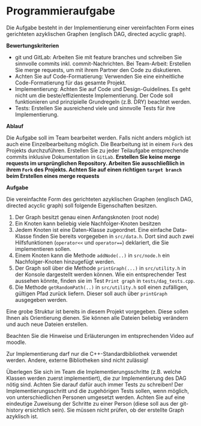 # Programmieraufgabe

Die Aufgabe besteht in der Implementierung einer vereinfachten Form eines gerichteten azyklischen Graphen (englisch DAG, directed acyclic
graph).

**Bewertungskriterien**

- git und GitLab: Arbeiten Sie mit feature branches und schreiben Sie sinnvolle commits inkl. commit-Nachrichten. Bei
  Team-Arbeit: Erstellen Sie merge requests, um mit ihrem Partner den Code zu diskutieren.
- Achten Sie auf Code-Formatierung: Verwenden Sie eine einheitliche Code-Formatierung für das gesamte Projekt.
- Implementierung: Achten Sie auf Code und Design-Guidelines. Es geht nicht um die beste/effizienteste Implementierung.
  Der Code soll funktionieren und prinzipielle Grundregeln (z.B. DRY) beachtet werden.
- Tests: Erstellen Sie ausreichend viele und sinnvolle Tests für ihre Implementierung.

**Ablauf**

Die Aufgabe soll im Team bearbeitet werden. Falls nicht anders möglich ist auch eine Einzelbearbeitung möglich. Die
Bearbeitung ist in einem `Fork` des Projekts durchzuführen. Erstellen Sie zu jeder Teilaufgabe entsprechende commits
inklusive Dokumentation in `GitLab`.
**Erstellen Sie keine merge requests im ursprünglichen Repository. Arbeiten Sie ausschließlich in ihrem `Fork` des
Projekts. Achten Sie auf einen richtigen `target branch` beim Erstellen eines merge requests**

**Aufgabe**

Die vereinfachte Form des gerichteten azyklischen Graphen (englisch DAG, directed acyclic graph) soll folgende
Eigenschaften besitzen.

1. Der Graph besitzt genau einen Anfangsknoten (root node)
1. Ein Knoten kann beliebig viele Nachfolger-Knoten besitzen
1. Jedem Knoten ist eine Daten-Klasse zugeordnet. Eine einfache Data-Klasse finden Sie bereits vorgegeben
   in `src/data.h`. Dort sind auch zwei Hilfsfunktionen (`operator<<` und `operator==`) deklariert, die Sie
   implementieren sollen.
1. Einem Knoten kann die Methode `addNode(..)` in `src/node.h` ein Nachfolger-Knoten hinzugefügt werden.
1. Der Graph soll über die Methode `printGraph(...)` in `src/utility.h` in der Konsole dargestellt werden können. Wie
   ein entsprechender Test aussehen könnte, finden sie im Test `Print graph` in `tests/dag_tests.cpp`.
1. Die Methode `getRandomPath(..)` in `src/utility.h` soll einen zufälligen, gültigen Pfad zurück liefern. Dieser soll
   auch über `printGraph` ausgegeben werden.

Eine grobe Struktur ist bereits in diesem Projekt vorgegeben. Diese sollen Ihnen als Orientierung dienen. Sie können
alle Dateien beliebig verändern und auch neue Dateien erstellen.

Beachten Sie die Hinweise und Erläuterungen im entsprechenden Video auf moodle.

Zur Implementierung darf nur die C++-Standardbibliothek verwendet werden. Andere, externe Bibliotheken sind nicht
zulässig!

Überlegen Sie sich im Team die Implementierungsschritte (z.B. welche Klassen werden zuerst implementiert), die zur
Implementierung des DAG nötig sind. Achten Sie darauf dafür auch immer Tests zu schreiben! Der Implementierungsschritt
und die zugehörigen Tests sollen, wenn möglich, von unterschiedlichen Personen umgesetzt werden. Achten Sie auf eine
eindeutige Zuweisung der Schritte zu einer Person (diese soll aus der git-history ersichtlich sein). Sie müssen nicht
prüfen, ob der erstellte Graph azyklisch ist.
 
